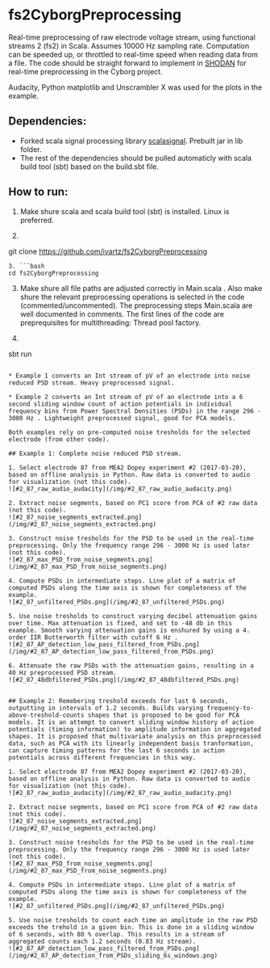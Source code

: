 # fs2CyborgPreprocessing
Real-time preprocessing of raw electrode voltage stream, using functional streams 2 (fs2) in Scala.
Assumes 10000 Hz sampling rate.
Computation can be speeded up, or throttled to real-time speed when reading data from a file.
The code should be straight forward to implement in [SHODAN](https://github.com/PeterAaser/SHODAN) for real-time preprocessing
in the Cyborg project.

Audacity, Python matplotlib and Unscrambler X was used for the plots in the example.

## Dependencies:

* Forked scala signal processing library [scalasignal](https://github.com/ivartz/scalasignal). Prebuilt jar in lib folder.
* The rest of the dependencies should be pulled automaticly with scala build tool (sbt) based on the build.sbt file.

## How to run:
1. Make shure scala and scala build tool (sbt) is installed. Linux is preferred.
2. ```bash
git clone https://github.com/ivartz/fs2CyborgPreprocessing
```
3. ```bash
cd fs2CyborgPreprocessing
```
3. Make shure all file paths are adjusted correctly in Main.scala .
   Also make shure the relevant preprocessing operations is selected in the code (commented/uncommented).
   The preprocessing steps Main.scala are well documented in comments. The first lines of the code are preprequisites for multithreading: Thread pool factory.
4. ```bash
sbt run
```

* Example 1 converts an Int stream of pV of an electrode into noise reduced PSD stream. Heavy preprocessed signal.

* Example 2 converts an Int stream of pV of an electrode into a 6 second sliding window count of action potentials in individual frequency bins from Power Spectral Densities (PSDs) in the range 296 - 3000 Hz . Lightweight preprocessed signal, good for PCA models.

Both examples rely on pre-computed noise tresholds for the selected electrode (from other code).

## Example 1: Complete noise reduced PSD stream.

1. Select electrode 87 from MEA2 Dopey experiment #2 (2017-03-20), based on offline analysis in Python. Raw data is converted to audio for visualization (not this code).
![#2_87_raw_audio_audacity](/img/#2_87_raw_audio_audacity.png)

2. Extract noise segments, based on PC1 score from PCA of #2 raw data (not this code).
![#2_87_noise_segments_extracted.png](/img/#2_87_noise_segments_extracted.png)

3. Construct noise tresholds for the PSD to be used in the real-time preprocessing. Only the frequency range 296 - 3000 Hz is used later (not this code).
![#2_87_max_PSD_from_noise_segments.png](/img/#2_87_max_PSD_from_noise_segments.png)

4. Compute PSDs in intermediate steps. Line plot of a matrix of computed PSDs along the time axis is shown for completeness of the example.
![#2_87_unfiltered_PSDs.png](/img/#2_87_unfiltered_PSDs.png)

5. Use noise tresholds to construct varying decibel attenuation gains over time. Max attenuation is fixed, and set to -48 db in this example. Smooth varying attenuation gains is enshured by using a 4. order IIR Butterworth filter with cutoff 6 Hz .
![#2_87_AP_detection_low_pass_filtered_from_PSDs.png](/img/#2_87_AP_detection_low_pass_filtered_from_PSDs.png)

6. Attenuate the raw PSDs with the attenuation gains, resulting in a 40 Hz preprocessed PSD stream.
![#2_87_48dbfiltered_PSDs.png](/img/#2_87_48dbfiltered_PSDs.png)


## Example 2: Remebering treshold exceeds for last 6 seconds, outputting in intervals of 1.2 seconds. Builds varying frequency-to-above-treshold-counts shapes that is proposed to be good for PCA models. It is an attempt to convert sliding window history of action potentials (timing information) to amplitude information in aggregated shapes. It is proposed that multivariate analysis on this preprocessed data, such as PCA with its linearly independent basis tranformation, can capture timing patterns for the last 6 seconds in action potentials across different frequencies in this way.

1. Select electrode 87 from MEA2 Dopey experiment #2 (2017-03-20), based on offline analysis in Python. Raw data is converted to audio for visualization (not this code).
![#2_87_raw_audio_audacity](/img/#2_87_raw_audio_audacity.png)

2. Extract noise segments, based on PC1 score from PCA of #2 raw data (not this code).
![#2_87_noise_segments_extracted.png](/img/#2_87_noise_segments_extracted.png)

3. Construct noise tresholds for the PSD to be used in the real-time preprocessing. Only the frequency range 296 - 3000 Hz is used later (not this code).
![#2_87_max_PSD_from_noise_segments.png](/img/#2_87_max_PSD_from_noise_segments.png)

4. Compute PSDs in intermediate steps. Line plot of a matrix of computed PSDs along the time axis is shown for completeness of the example.
![#2_87_unfiltered_PSDs.png](/img/#2_87_unfiltered_PSDs.png)

5. Use noise tresholds to count each time an amplitude in the raw PSD exceeds the trehold in a given bin. This is done in a sliding window of 6 seconds, with 80 % overlap. This results in a stream of aggregated counts each 1.2 seconds (0.83 Hz stream).
![#2_87_AP_detection_low_pass_filtered_from_PSDs.png](/img/#2_87_AP_detection_from_PSDs_sliding_6s_windows.png)


